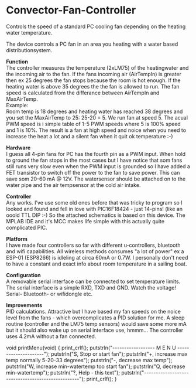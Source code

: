 # Convector-Fan-Controller
Controls the speed of a standard PC cooling fan depending on the heating water temperature.

The device controls a PC fan in an area you heating with a water based distributionsystem.

<b>Function</b><br>
The controller measures the temperature (2xLM75) of the heatingwater and the incoming air to the fan.
If the fans incoming air (AirTempIn) is greater then ex 25 degrees the fan stops because the room is hot enough.
If the heating water is above 35 degrees the the fan is allowed to run. The fan speed is calculated from the differance between AirTempIn and MaxAirTemp. <br>Example:<br>
Room temp is 18 degrees and heating water has reached 38 degrees and you set the MaxAirTemp to 25: 25-20 = 5. We run fan at speed 5.
The acual PWM speed is i simple table of 1-5 PWM speeds where 5 is 100% speed and 1 is 10%.
The result is a fan at high speed and noice when you need to increase the heat a lot and a silent fan when it quit ok temperature :-)

<b>Hardware</b><br>
I guess all 4-pin fans for PC has the fourth pin as a PWM input. When hold to ground the fan stops in the most cases but I have notice that som fans still runs very slow even when the PWM input is grounded so I have added a FET transistor to switch off the power to the fan to save power. This can save som 20-60 mA @ 12V. The watersensor should be attached on to the water pipe and the air tempsensor at the cold air intake.

<b>Controller</b><br>
Any works. I've use some old ones before that was tricky to program so I looked and found and fell in love with PIC16F18424 - just 14-pins! (like an ooold TTL DIP :-) So the attached schematics is based on this device. The MPLAB IDE and it's MCC makes life simple with this actually quite complicated PIC.

<b>Platform</b><br>
I have made four controllers so far with different u-controllers, bluetooth and wifi capabilities. All wireless methods consumes "a lot of power" ex a ESP-01 (ESP8266) is idleling at circa 60mA or 0.7W. I personally don't need to have a constant and exact info about room temperature in a sailing boat.

<b>Configuration</b><br>
A removable serial interface can be connected to set temperature limits. The serial interface is a simple RXD, TXD and GND. Watch the voltage!
Serial- Bluetooth- or wifidongle etc.<br>

<b>Improvements</b><br>
PID calculations. Attractive but I have based my fan speeds on the noice level from the fans - which overcomplicates a PID solution for me.
A sleep routine (controller and the LM75 temp sensors) would save some more mA but it should also wake up on serial interface use, hmmm... 
The controller uses 4.2mA without a fan connected.


void printMenu(void) {
    print_crlf();
    putstrln("------------------  M E N U ---------------------");
    putstrln("S, Stop or start fan");
    putstrln("+, increase max temp normally 5-20-33 degrees");
    putstrln("-, decrease max temp");
    putstrln("W, increase min-watertemp too start fan");
    putstrln("Q, decrease min-watertemp");
    putstrln("?, Help - this text");
    putstrln("--------------------------------------------------");
    print_crlf();
}

